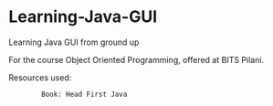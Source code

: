 # Learning-Java-GUI
Learning Java GUI from ground up

For the course Object Oriented Programming, offered at BITS Pilani. 

Resources used: 

            Book: Head First Java
